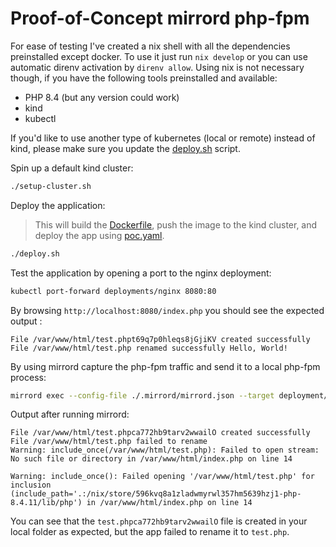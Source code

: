 # Proof-of-Concept mirrord php-fpm

For ease of testing I've created a nix shell with all the dependencies preinstalled except docker. To use it just run `nix develop` or you can use automatic direnv activation by `direnv allow`.
Using nix is not necessary though, if you have the following tools preinstalled and available:

- PHP 8.4 (but any version could work)
- kind
- kubectl

If you'd like to use another type of kubernetes (local or remote) instead of kind, please make sure you update the [deploy.sh](./deploy.sh) script.

Spin up a default kind cluster:

```sh
./setup-cluster.sh
```

Deploy the application:

> This will build the [Dockerfile](./Dockerfile), push the image to the kind cluster, and deploy the app using [poc.yaml](./manifests/poc.yaml).

```sh
./deploy.sh
```

Test the application by opening a port to the nginx deployment:

```sh
kubectl port-forward deployments/nginx 8080:80
```

By browsing `http://localhost:8080/index.php` you should see the expected output :

```text
File /var/www/html/test.phpt69q7p0hleqs8jGjiKV created successfully 
File /var/www/html/test.php renamed successfully Hello, World!
```

By using mirrord capture the php-fpm traffic and send it to a local php-fpm process:

```sh
mirrord exec --config-file ./.mirrord/mirrord.json --target deployment/php-fpm php-fpm -- -y ./php-fpm.conf -F
```

Output after running mirrord:

```text
File /var/www/html/test.phpca772hb9tarv2wwailO created successfully
File /var/www/html/test.php failed to rename
Warning: include_once(/var/www/html/test.php): Failed to open stream: No such file or directory in /var/www/html/index.php on line 14

Warning: include_once(): Failed opening '/var/www/html/test.php' for inclusion (include_path='.:/nix/store/596kvq8a1zladwmyrwl357hm5639hzj1-php-8.4.11/lib/php') in /var/www/html/index.php on line 14
```

You can see that the `test.phpca772hb9tarv2wwailO` file is created in your local folder as expected, but the app failed to rename it to `test.php`.
